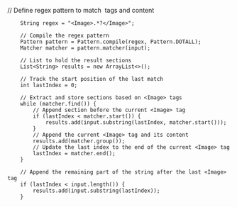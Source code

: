  // Define regex pattern to match <Image> tags and content
        
        String regex = "<Image>.*?</Image>";
        
        // Compile the regex pattern
        Pattern pattern = Pattern.compile(regex, Pattern.DOTALL);
        Matcher matcher = pattern.matcher(input);
        
        // List to hold the result sections
        List<String> results = new ArrayList<>();
        
        // Track the start position of the last match
        int lastIndex = 0;

        // Extract and store sections based on <Image> tags
        while (matcher.find()) {
            // Append section before the current <Image> tag
            if (lastIndex < matcher.start()) {
                results.add(input.substring(lastIndex, matcher.start()));
            }
            // Append the current <Image> tag and its content
            results.add(matcher.group());
            // Update the last index to the end of the current <Image> tag
            lastIndex = matcher.end();
        }
        
        // Append the remaining part of the string after the last <Image> tag
        if (lastIndex < input.length()) {
            results.add(input.substring(lastIndex));
        }
